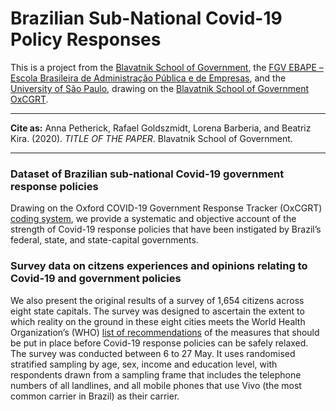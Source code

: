 # Brazilian Sub-National Covid-19 Policy Responses

This is a project from the [Blavatnik School of Government](www.bsg.ox.ac.uk), the [FGV EBAPE – Escola Brasileira de Administração Pública e de Empresas](https://ebape.fgv.br), and the [University of São Paulo](http://dcp.fflch.usp.br), drawing on the [Blavatnik School of Government OxCGRT](https://www.bsg.ox.ac.uk/covidtracker).

---

__Cite as:__ Anna Petherick, Rafael Goldszmidt, Lorena Barberia, and Beatriz Kira. (2020). _TITLE OF THE PAPER_. Blavatnik School of Government.

---

### Dataset of Brazilian sub-national Covid-19 government response policies
Drawing on the Oxford COVID-19 Government Response Tracker (OxCGRT) [coding system](codebook.md), we provide a systematic and objective account of the strength of Covid-19 response policies that have been instigated by Brazil’s federal, state, and state-capital governments.


### Survey data on citzens experiences and opinions relating to Covid-19 and government policies
We also present the original results of a survey of 1,654 citizens across eight state capitals. The survey was designed to ascertain the extent to which reality on the ground in these eight cities meets the World Health Organization’s (WHO) [list of recommendations](https://apps.who.int/iris/bitstream/handle/10665/331773/WHO-2019-nCoV-Adjusting_PH_measures-2020.1-eng.pdf)  of the measures that should be put in place before Covid-19 response policies can be safely relaxed. The survey was conducted between 6 to 27 May. It uses randomised stratified sampling by age, sex, income and education level, with respondents drawn from a sampling frame that includes the telephone numbers of all landlines, and all mobile phones that use Vivo (the most common carrier in Brazil) as their carrier. 
